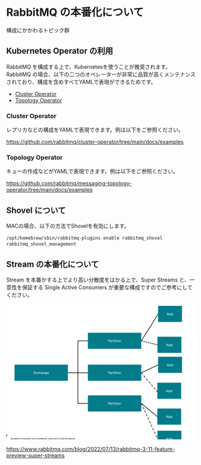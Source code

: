 # RabbitMQ の本番化について

構成にかかわるトピック群

## Kubernetes Operator の利用

RabbitMQ を構成する上で、Kubernetesを使うことが推奨されます。
RabbitMQ の場合、以下の二つのオペレーターが非常に品質が高くメンテナンスされており、構成を含めすべてYAMLで表現ができるためです。

- [Cluster Operator](https://github.com/rabbitmq/cluster-operator)
- [Topology Operator](https://github.com/rabbitmq/messaging-topology-operator)

### Cluster Operator

レプリカなどの構成をYAMLで表現できます。例は以下をご参照ください。

https://github.com/rabbitmq/cluster-operator/tree/main/docs/examples

### Topology Operator

キューの作成などがYAMLで表現できます。例は以下をご参照ください。

https://github.com/rabbitmq/messaging-topology-operator/tree/main/docs/examples

## Shovel について

MACの場合、以下の方法でShovelを有効にします。
```
/opt/homebrew/sbin/rabbitmq-plugins enable rabbitmq_shovel rabbitmq_shovel_management
```

## Stream の本番化について

Stream を本番かする上でより高い分散度をはかる上で、Super Streams と、一意性を保証する Single Active Consumers が重要な構成ですのでご参考にしてください。

![](img/95e3d235.png)

https://www.rabbitmq.com/blog/2022/07/13/rabbitmq-3-11-feature-preview-super-streams


